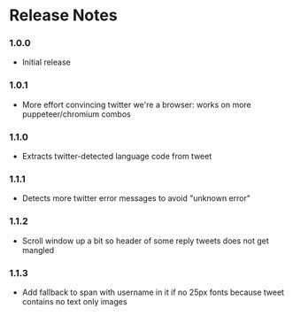 # Release Notes

### 1.0.0

- Initial release

### 1.0.1

- More effort convincing twitter we're a browser: works on more puppeteer/chromium combos

### 1.1.0

- Extracts twitter-detected language code from tweet

### 1.1.1

- Detects more twitter error messages to avoid "unknown error"

### 1.1.2

- Scroll window up a bit so header of some reply tweets does not get mangled

### 1.1.3

- Add fallback to span with username in it if no 25px fonts because tweet contains no text only images
